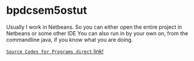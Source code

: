 # bpdcsem5ostut
Usually I work in Netbeans. So you can either open the entire project in Netbeans or some other IDE
You can also run in by your own on, from the commandline java, if you know what you are doing.

[`Source Codes for Programs direct` link!](OS_Lab_Project/src/os_lab_project)
